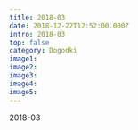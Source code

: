 ```yaml
---
title: 2018-03
date: 2018-12-22T12:52:00.000Z
intro: 2018-03
top: false
category: Dogodki
image1:
image2:
image3:
image4:
image5:
---
```


2018-03
